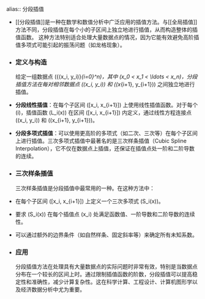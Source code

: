 alias:: 分段插值

- [[分段插值]]是一种在数学和数值分析中广泛应用的插值方法。与[[全局插值]]方法不同，分段插值在每个小的子区间上独立地进行插值，从而构造整体的插值函数。
  这种方法特别适合处理大量数据点的情况，因为它能有效避免高阶插值多项式可能引起的振荡问题（如龙格现象）。
- ### 定义与构造
  
  给定一组数据点 \(\{(x_i, y_i)\}_{i=0}^n\)，其中 \(x_0 < x_1 < \ldots < x_n\)，分段插值方法在每对相邻数据点 \((x_i, y_i)\) 和 \((x_{i+1}, y_{i+1})\) 之间独立地进行插值。
- **分段线性插值**：在每个子区间 \([x_i, x_{i+1}]\) 上使用线性插值函数。对于每个 \(i\)，插值函数 \(L_i(x)\) 在区间 \([x_i, x_{i+1}]\) 内定义，通过线性方程连接点 \((x_i, y_i)\) 和 \((x_{i+1}, y_{i+1})\)。
- **分段多项式插值**：可以使用更高阶的多项式（如二次、三次等）在每个子区间上进行插值。三次多项式插值中最著名的是三次样条插值（Cubic Spline Interpolation），它不仅在数据点上插值，还保证在插值点处一阶和二阶导数的连续。
- ### 三次样条插值
  
  三次样条插值是分段插值中最常用的一种。在这种方法中：
- 在每个子区间 \([x_i, x_{i+1}]\) 上定义一个三次多项式 \(S_i(x)\)。
- 要求 \(S_i(x)\) 在每个插值点 \(x_i\) 处满足函数值、一阶导数和二阶导数的连续性。
- 可以通过额外的边界条件（如自然样条、固定斜率等）来确定所有未知系数。
- ### 应用
  
  分段插值方法在处理具有大量数据点的实际问题时非常有效，特别是当数据点分布在一个较长的区间上时。通过限制插值函数的阶数，分段插值可以提高稳定性和准确性，减少计算复杂性。这在科学计算、工程设计、计算机图形学以及经济数据分析中尤为重要。